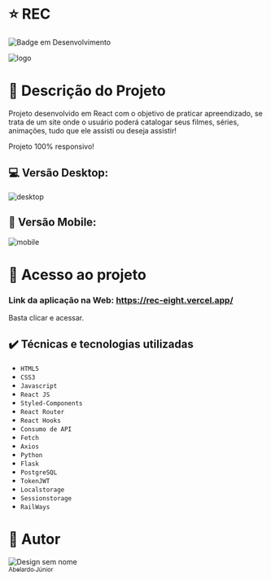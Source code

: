 # :star: REC
![Badge em Desenvolvimento](http://img.shields.io/static/v1?label=STATUS&message=CONCLUÍDO&color=GREEN&style=for-the-badge)

![logo](https://user-images.githubusercontent.com/106066785/229651688-b5f6a405-cabc-45cd-a23b-d8d81a7fa642.png)


# :door: Descrição do Projeto

Projeto desenvolvido em React com o objetivo de praticar apreendizado, se trata de um site onde o usuário poderá catalogar seus filmes, séries, animações, tudo que ele assisti ou deseja assistir!


Projeto 100% responsivo!

##  :computer:  Versão Desktop:
![desktop](https://user-images.githubusercontent.com/106066785/229652026-ced18f4e-abf8-426a-b4bb-fbe94344eac4.png)


## :iphone: Versão Mobile:
![mobile](https://user-images.githubusercontent.com/106066785/229652037-c9e96bba-123a-4b70-89cc-3865c18e8bc4.png)



# 📁 Acesso ao projeto

### Link da aplicação na Web: https://rec-eight.vercel.app/

Basta clicar e acessar.

## ✔️ Técnicas e tecnologias utilizadas

- ``HTML5``
- ``CSS3``
- ``Javascript``
- ``React JS``
- ``Styled-Components``
- ``React Router``
- ``React Hooks``
- ``Consumo de API``
- ``Fetch``
- ``Axios``
- ``Python``
- ``Flask``
- ``PostgreSQL``
- ``TokenJWT``
- ``Localstorage``
- ``Sessionstorage``
- ``RailWays``




# :boy: Autor
![Design sem nome](https://user-images.githubusercontent.com/106066785/209356927-d0162605-f53a-4d25-badc-7504c22785ef.png)
[<br><sub>Abelardo Júnior</sub>](https://www.linkedin.com/in/abelardo-junior/) 

